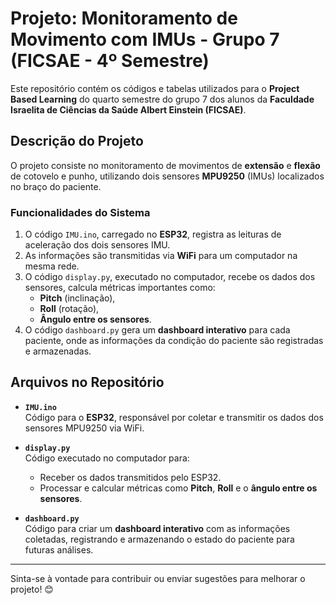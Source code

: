 # Projeto: Monitoramento de Movimento com IMUs - Grupo 7 (FICSAE - 4º Semestre)

Este repositório contém os códigos e tabelas utilizados para o **Project Based Learning** do quarto semestre do grupo 7 dos alunos da **Faculdade Israelita de Ciências da Saúde Albert Einstein (FICSAE)**.

## Descrição do Projeto

O projeto consiste no monitoramento de movimentos de **extensão** e **flexão** de cotovelo e punho, utilizando dois sensores **MPU9250** (IMUs) localizados no braço do paciente. 

### Funcionalidades do Sistema

1. O código `IMU.ino`, carregado no **ESP32**, registra as leituras de aceleração dos dois sensores IMU.
2. As informações são transmitidas via **WiFi** para um computador na mesma rede.
3. O código `display.py`, executado no computador, recebe os dados dos sensores, calcula métricas importantes como:
   - **Pitch** (inclinação),
   - **Roll** (rotação),
   - **Ângulo entre os sensores**.
4. O código `dashboard.py` gera um **dashboard interativo** para cada paciente, onde as informações da condição do paciente são registradas e armazenadas.

## Arquivos no Repositório

- **`IMU.ino`**  
  Código para o **ESP32**, responsável por coletar e transmitir os dados dos sensores MPU9250 via WiFi.

- **`display.py`**  
  Código executado no computador para:
  - Receber os dados transmitidos pelo ESP32.
  - Processar e calcular métricas como **Pitch**, **Roll** e o **ângulo entre os sensores**.

- **`dashboard.py`**  
  Código para criar um **dashboard interativo** com as informações coletadas, registrando e armazenando o estado do paciente para futuras análises.

---

Sinta-se à vontade para contribuir ou enviar sugestões para melhorar o projeto! 😊
